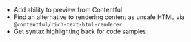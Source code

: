 - Add ability to preview from Contentful
- Find an alternative to rendering content as unsafe HTML via `@contentful/rich-text-html-renderer`
- Get syntax highlighting back for code samples
